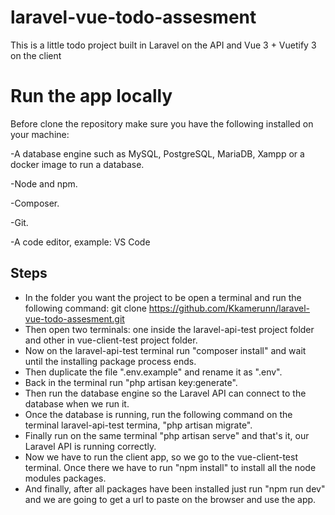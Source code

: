 # laravel-vue-todo-assesment
This is a little todo project built in Laravel on the API and Vue 3 + Vuetify 3 on the client


# Run the app locally
Before clone the repository make sure you have the following installed on your machine:

-A database engine such as MySQL, PostgreSQL, MariaDB, Xampp or a docker image to run a database.

-Node and npm.

-Composer.

-Git.

-A code editor, example: VS Code


## Steps
- In the folder you want the project to be open a terminal and run the following command:
  git clone https://github.com/Kkamerunn/laravel-vue-todo-assesment.git
- Then open two terminals: one inside the laravel-api-test project folder and other in vue-client-test project folder.
- Now on the laravel-api-test terminal run "composer install" and wait until the installing package process ends.
- Then duplicate the file ".env.example" and rename it as ".env".
- Back in the terminal run "php artisan key:generate".
- Then run the database engine so the Laravel API can connect to the database when we run it.
- Once the database is running, run the following command on the terminal laravel-api-test termina, "php artisan migrate".
- Finally run on the same terminal "php artisan serve" and that's it, our Laravel API is running correctly.
- Now we have to run the client app, so we go to the vue-client-test terminal. Once there we have to run
  "npm install" to install all the node modules packages.
- And finally, after all packages have been installed just run "npm run dev" and we are going to get a url to paste on the browser and
  use the app.

